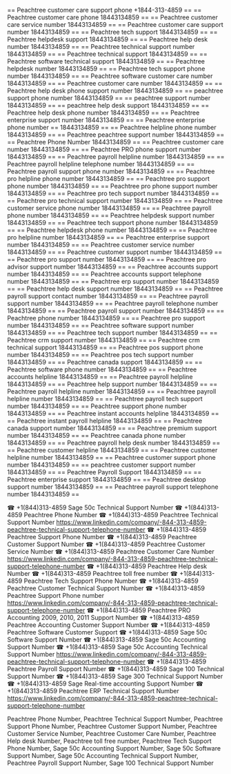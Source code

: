 == Peachtree customer care support phone +1844-313-4859 ==
== Peachtree customer care phone 18443134859 ==
== Peachtree customer care service number 18443134859 ==
== Peachtree customer care support number 18443134859 ==
== Peachtree tech support 18443134859 ==
== Peachtree helpdesk support 18443134859 ==
== Peachtree help desk number 18443134859 ==
== Peachtree technical support number 18443134859 == 
== Peachtree technical support 18443134859 ==
== Peachtree software technical support 18443134859 ==
== Peachtree helpdesk number 18443134859 ==
== Peachtree tech support phone number 18443134859 ==
== Peachtree software customer care number 18443134859 ==
== Peachtree customer care number 18443134859 ==
== Peachtree help desk phone support number 18443134859 ==
== peachtree support phone number 18443134859 ==
== peachtree support number 18443134859 ==
== peachtree help desk support 18443134859 ==
== Peachtree help desk phone number 18443134859 ==
== Peachtree enterprise support number 18443134859 ==
== Peachtree enterprise phone number  == 18443134859 ==
== Peachtree helpline phone number 18443134859 ==
== Peachtree peachtree support number 18443134859 ==
== Peachtree Phone Number 18443134859 ==
== Peachtree customer care number 18443134859 ==
== Peachtree PRO phone support number 18443134859 ==
== Peachtree payroll helpline number 18443134859 ==
== Peachtree payroll helpline telephone number 18443134859 ==
== Peachtree payroll support phone number 18443134859 ==
== Peachtree pro helpline phone number 18443134859 ==
== Peachtree pro support phone number 18443134859 ==
== Peachtree pro phone support number 18443134859 ==
== Peachtree pro tech support number 18443134859 ==
== Peachtree pro technical support number 18443134859 ==
== Peachtree customer service phone number 18443134859 ==
== Peachtree payroll phone number 18443134859 ==
== Peachtree helpdesk support number 18443134859 ==
== Peachtree tech support phone number 18443134859 ==
== Peachtree helpdesk phone number 18443134859 ==
== Peachtree pro helpline number 18443134859 ==
== Peachtree enterprise support number 18443134859 ==
== Peachtree customer service number 18443134859 ==
== Peachtree customer support number 18443134859 ==
== Peachtree pro support number 18443134859 ==
== Peachtree pro advisor support number 18443134859 ==
== Peachtree accounts support number 18443134859 ==
== Peachtree accounts support telephone number 18443134859 ==
== Peachtree erp support number 18443134859 ==
== Peachtree help desk support number 18443134859 ==
== Peachtree payroll support contact number 18443134859 ==
== Peachtree payroll support number 18443134859 ==
== Peachtree payroll telephone number 18443134859 ==
== Peachtree payroll support number 18443134859 ==
== Peachtree phone number 18443134859 ==
== Peachtree pro support number 18443134859 ==
== Peachtree software support number 18443134859 ==
== Peachtree tech support number 18443134859 ==
== Peachtree crm support number 18443134859 ==
== Peachtree crm technical support 18443134859 ==
== Peachtree pos support phone number 18443134859 ==
== Peachtree pos tech support number 18443134859 ==
== Peachtree canada support 18443134859 ==
== Peachtree software phone number 18443134859 ==
== Peachtree accounts helpline 18443134859 ==
== Peachtree payroll helpline 18443134859 ==
== Peachtree help support number 18443134859 ==
== Peachtree payroll helpline number 18443134859 ==
== Peachtree payroll helpline number 18443134859 ==
== Peachtree payroll tech support number 18443134859 ==
== Peachtree support phone number 18443134859 ==
== Peachtree instant accounts helpline 18443134859 ==
== Peachtree instant payroll helpline 18443134859 ==
== Peachtree canada support number 18443134859 ==
== Peachtree premium support number 18443134859 ==
== Peachtree canada phone number 18443134859 ==
== Peachtree payroll help desk number 18443134859 ==
== Peachtree customer helpline 18443134859 ==
== Peachtree customer helpline number 18443134859 ==
== Peachtree customer support phone number 18443134859 ==
== peachtree customer support number 18443134859 ==
== Peachtree Payroll Support 18443134859 ==
== Peachtree enterprise support 18443134859 ==
== Peachtree desktop support number 18443134859 ==
== Peachtree payroll support telephone number 18443134859 ==

☎ +1(844)313-4859 Sage 50c Technical Support Number
☎ +1(844)313-4859 Peachtree Phone Number
☎ +1(844)313-4859 Peachtree Technical Support Number
https://www.linkedin.com/company/-844-313-4859-peachtree-technical-support-telephone-number
☎ +1(844)313-4859 Peachtree Support Phone Number
☎ +1(844)313-4859 Peachtree Customer Support Number
☎ +1(844)313-4859 Peachtree Customer Service Number
☎ +1(844)313-4859 Peachtree Customer Care Number
https://www.linkedin.com/company/-844-313-4859-peachtree-technical-support-telephone-number
☎ +1(844)313-4859 Peachtree Help desk Number
☎ +1(844)313-4859 Peachtree toll free number
☎ +1(844)313-4859 Peachtree Tech Support Phone Number
☎ +1(844)313-4859 Peachtree Customer Technical Support Number
☎ +1(844)313-4859 Peachtree Support Phone number
https://www.linkedin.com/company/-844-313-4859-peachtree-technical-support-telephone-number
☎ +1(844)313-4859 Peachtree PRO Accounting 2009, 2010, 2011 Support Number
☎ +1(844)313-4859 Peachtree Accounting Customer Support Number
☎ +1(844)313-4859 Peachtree Software Customer Support
☎ +1(844)313-4859 Sage 50c Software Support Number
☎ +1(844)313-4859 Sage 50c Accounting Support Number
☎ +1(844)313-4859 Sage 50c Accounting Technical Support Number
https://www.linkedin.com/company/-844-313-4859-peachtree-technical-support-telephone-number
☎ +1(844)313-4859 Peachtree Payroll Support Number
☎ +1(844)313-4859 Sage 100 Technical Support Number
☎ +1(844)313-4859 Sage 300 Technical Support Number
☎ +1(844)313-4859 Sage Real-time accounting Support Number
☎ +1(844)313-4859 Peachtree ERP Technical Support Number
https://www.linkedin.com/company/-844-313-4859-peachtree-technical-support-telephone-number

Peachtree Phone Number, Peachtree Technical Support Number, Peachtree Support Phone Number, Peachtree Customer Support Number, Peachtree Customer Service Number, Peachtree Customer Care Number, Peachtree Help desk Number, Peachtree toll free number, Peachtree Tech Support Phone Number, Sage 50c Accounting Support Number, Sage 50c Software Support Number, Sage 50c Accounting Technical Support Number, Peachtree Payroll Support Number, Sage 100 Technical Support Number